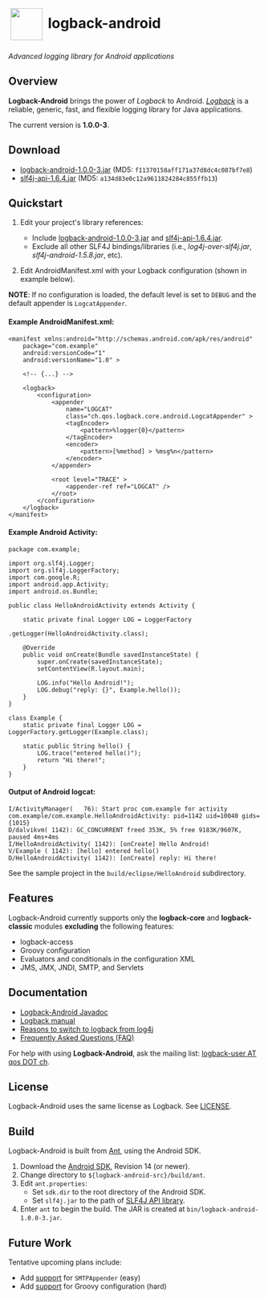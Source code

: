 <h1><a href="http://tony19.github.com/logback-android/"><img src="http://tony19.github.com/logback-android/img/lblogo-72x72.png" width="64" height="64" hspace="4" vspace="4" valign="middle"/></a> logback-android</h1>


*Advanced logging library for Android applications*


Overview
--------

**Logback-Android** brings the power of *Logback* to Android. [*Logback*][1] is a reliable, generic, fast, and flexible logging library for Java applications. 

The current version is **1.0.0-3**.

Download
--------
 * [logback-android-1.0.0-3.jar][13] (MD5: `f11370158aff171a37d8dc4c087bf7e8`)
 * [slf4j-api-1.6.4.jar][14] (MD5: `a134d83e0c12a9611824284c855ffb13`)

Quickstart
----------

 1. Edit your project's library references:

     * Include [logback-android-1.0.0-3.jar][13] and [slf4j-api-1.6.4.jar][14].
     * Exclude all other SLF4J bindings/libraries (i.e., *log4j-over-slf4j.jar*, *slf4j-android-1.5.8.jar*, etc).

 1. Edit AndroidManifest.xml with your Logback configuration (shown in example below).

**NOTE**: If no configuration is loaded, the default level is set to `DEBUG` and the default appender is `LogcatAppender`.

#### Example AndroidManifest.xml:

	<manifest xmlns:android="http://schemas.android.com/apk/res/android"
		package="com.example"
		android:versionCode="1"
		android:versionName="1.0" >
		
		<!-- {...} -->
		
		<logback>
			<configuration>
				<appender
					name="LOGCAT"
					class="ch.qos.logback.core.android.LogcatAppender" >
					<tagEncoder>
						<pattern>%logger{0}</pattern>
					</tagEncoder>
					<encoder>
						<pattern>[%method] > %msg%n</pattern>
					</encoder>
				</appender>
		
				<root level="TRACE" >
					<appender-ref ref="LOGCAT" />
				</root>
			</configuration>
		</logback>
	</manifest>


#### Example Android Activity:

	package com.example;
	
	import org.slf4j.Logger;
	import org.slf4j.LoggerFactory;
	import com.google.R;
	import android.app.Activity;
	import android.os.Bundle;
	
	public class HelloAndroidActivity extends Activity {
	
		static private final Logger LOG = LoggerFactory
										   .getLogger(HelloAndroidActivity.class);
										   
		@Override
		public void onCreate(Bundle savedInstanceState) {
			super.onCreate(savedInstanceState);
			setContentView(R.layout.main);
	
			LOG.info("Hello Android!");
			LOG.debug("reply: {}", Example.hello());
		}
	}
	
	class Example {
		static private final Logger LOG = LoggerFactory.getLogger(Example.class);
	  
		static public String hello() {
			LOG.trace("entered hello()");
			return "Hi there!";
		}
	}

#### Output of Android logcat:

	I/ActivityManager(   76): Start proc com.example for activity com.example/com.example.HelloAndroidActivity: pid=1142 uid=10040 gids={1015}
	D/dalvikvm( 1142): GC_CONCURRENT freed 353K, 5% free 9183K/9607K, paused 4ms+4ms
	I/HelloAndroidActivity( 1142): [onCreate] Hello Android!
	V/Example ( 1142): [hello] entered hello()
	D/HelloAndroidActivity( 1142): [onCreate] reply: Hi there!

See the sample project in the `build/eclipse/HelloAndroid` subdirectory.

Features
--------
Logback-Android currently supports only the **logback-core** and **logback-classic** modules **excluding** the following features:

* logback-access
* Groovy configuration
* Evaluators and conditionals in the configuration XML
* JMS, JMX, JNDI, SMTP, and Servlets

Documentation
-------------
* [Logback-Android Javadoc][8]
* [Logback manual][7]
* [Reasons to switch to logback from log4j][2]
* [Frequently Asked Questions (FAQ)][6]

For help with using **Logback-Android**, ask the mailing list: [logback-user AT qos DOT ch][9].

License
-------
Logback-Android uses the same license as Logback. See [LICENSE][12].

Build
-----
Logback-Android is built from [Ant][16], using the Android SDK.

1. Download the [Android SDK][15], Revision 14 (or newer).
2. Change directory to `${logback-android-src}/build/ant`.
2. Edit `ant.properties`:
	* Set `sdk.dir` to the root directory of the Android SDK.
	* Set `slf4j.jar` to the path of [SLF4J API library][14].
3. Enter `ant` to begin the build. The JAR is created at `bin/logback-android-1.0.0-3.jar`.


Future Work
-----------
Tentative upcoming plans include:

 * Add [support][10] for `SMTPAppender` (easy)
 * Add [support][11] for Groovy configuration (hard)

 [1]: http://logback.qos.ch
 [2]: http://logback.qos.ch/reasonsToSwitch.html
 [6]: http://logback.qos.ch/faq.html
 [7]: http://logback.qos.ch/manual/index.html
 [8]: http://tony19.github.com/logback-android/doc/1.0.0-3/
 [9]: mailto:logback-user@qos.ch
 [10]: http://stackoverflow.com/questions/2020088/sending-email-in-android-using-javamail-api-without-using-the-default-android-app
 [11]: http://thediscobot.blogspot.com/2009/07/howto-run-groovy-on-android.html
 [12]: https://github.com/tony19/logback-android/blob/master/LICENSE.md
 [13]: https://github.com/downloads/tony19/logback-android/logback-android-1.0.0-3.jar 
 [14]: https://github.com/downloads/tony19/logback-android/slf4j-api-1.6.4.jar
 [15]: http://developer.android.com/sdk/index.html
 [16]: http://ant.apache.org/
